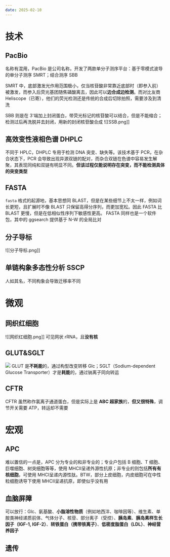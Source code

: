 ```yaml
---
date: 2025-02-10
---
```

# 技术
## PacBio
名称有混用，PacBio 是公司名称，开发了两款单分子测序平台：基于零模式波导的单分子测序 SMRT；结合测序 SBB

SMRT 中，底部激发光作用范围极小，仅当核苷酸非常靠近底部时（即参入前）被激发，而参入后荧光基团随焦磷酸离去，因此可以**边合成边检测**。而对比友商 Heliscope（已寄），他们的荧光检测还是传统的合成后切除拍照，需要涉及到清洗

SBB 则是在 3'端加上封闭蛋白，带荧光标记的核苷酸可以结合，但是不能缩合；检测过后再洗脱并去封闭，用新的封闭核苷酸合成
![[SSB.png]]
## 高效变性液相色谱 DHPLC
不同于 HPLC，DHPLC 专用于检测 DNA 突变、缺失等。该技术基于 PCR，在杂合状态下，PCR 会导致出现异源双链的配对，而杂合双链在色谱中容易发生解聚，其表现同纯和双链有明显不同。**但该过程仅能说明存在突变，而不能检测具体的突变类型**

## FASTA
`fasta` 格式的起源地，基本思想同 BLAST，但是在某些细节上不太一样，例如词长更短，且扩展时不像 BLAST 只保留高得分序列，而更加宽松。因此 FASTA 比 BLAST 更慢，但是在低相似性序列下敏感性更高。
FASTA 同样也是一个软件包，其中的 ggsearch 提供基于 N-W 的全局比对
## 分子导标
![[分子导标.png]]
## 单链构象多态性分析 SSCP
人如其名，不同构象会导致迁移率不同
# 微观
## 网织红细胞
![[网织红细胞.png]]
可见网状 rRNA，且**没有核**
## GLUT&SGLT
![](Physiology/杂货#GLUT)
GLUT 是**不耗能**的，通过构型改变转移 Glc；SGLT（Sodium-dependent Glucose Transporter）才是**耗能**的，通过钠离子同向转运

## CFTR
CFTR 虽然称作氯离子通道蛋白，但是实际上是 **ABC 超家族**的，**但又很特殊**，调节开关需要 ATP，转运却不需要
# 宏观
## APC
难以置信的一点是，APC 分为专业的和非专业的；专业户包括 B 细胞、T 细胞、巨噬细胞、树突细胞等等，使用 MHCⅡ呈递外源性抗原；非专业的则包括**所有有核细胞**，可使用 MHCⅠ呈递内源性肽。BTW，部分上皮细胞，内皮细胞可在中性粒细胞诱导下使用 MHCⅡ呈递抗原，即使似乎没有用
## 血脑屏障
可以放行：Glc、氨基酸、**小脂溶性物质**（例如地西泮、咖啡因等）、维生素、单胺类神经递质前体、气体分子、核苷、部分离子（受控）、**胰岛素**、**胰岛素样生长因子（IGF-1, IGF-2）**、**转铁蛋白（携带铁离子）**、**低密度脂蛋白（LDL）**、**神经营养因子**
## 遗传
